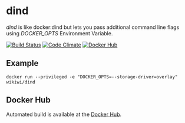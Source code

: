 # dind
_dind_ is like docker:dind but lets you pass additional command line flags using *DOCKER_OPTS* Environment Variable.

[![Build Status](https://travis-ci.org/wikiwi/dind.svg?branch=travis)](https://travis-ci.org/wikiwi/dind) [![Code Climate](https://codeclimate.com/github/wikiwi/dind/badges/gpa.svg)](https://codeclimate.com/github/wikiwi/dind) [![Docker Hub](https://img.shields.io/docker/pulls/wikiwi/dind.svg)](https://hub.docker.com/r/wikiwi/dind)

## Example

    docker run --privileged -e "DOCKER_OPTS=--storage-driver=overlay" wikiwi/dind

## Docker Hub
Automated build is available at the [Docker Hub](https://hub.docker.com/r/wikiwi/dind).
